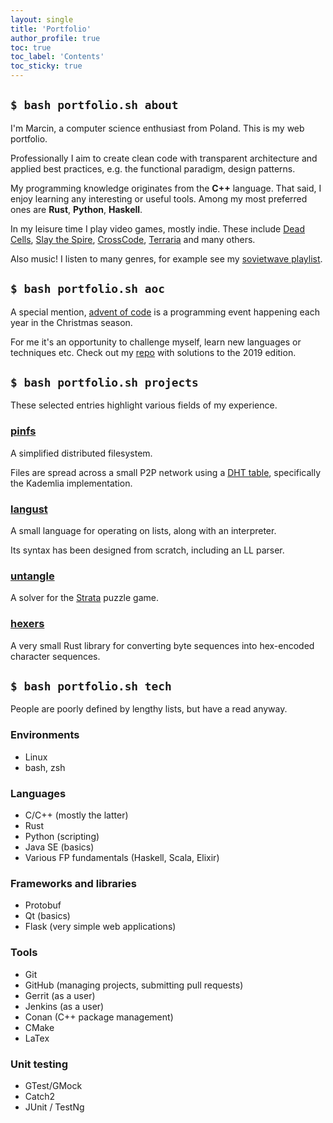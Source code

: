 ```yaml
---
layout: single
title: 'Portfolio'
author_profile: true
toc: true
toc_label: 'Contents'
toc_sticky: true
---
```

## `$ bash portfolio.sh about`

I'm Marcin, a computer science enthusiast from Poland. This is my web portfolio.

<i class="fas fa-user-astronaut"></i>
Professionally I aim to create clean code with transparent architecture and applied best practices,
e.g. the functional paradigm, design patterns.

<i class="fas fa-code"></i>
My programming knowledge originates from the **C++** language. That said, I enjoy learning any interesting or useful tools.
Among my most preferred ones are **Rust**, **Python**, **Haskell**.

<i class="fas fa-gamepad"></i>
In my leisure time I play video games, mostly indie.
These include [Dead Cells](https://dead-cells.com/), [Slay the Spire](https://www.megacrit.com/),
[CrossCode](http://www.cross-code.com/en/home), [Terraria](http://terraria.org/) and many others.

<i class="fas fa-music"></i>
Also music! I listen to many genres, for example see my
[<i class="fab fa-spotify"></i> sovietwave playlist](https://open.spotify.com/playlist/4VeiwlzZcdkjeimX6fd5CS?si=eKGrlopwRfyJOY8xyOHdnw).

## `$ bash portfolio.sh aoc`

A special mention, [advent of code](https://adventofcode.com/) is a programming event happening each year in the Christmas season.

For me it's an opportunity to challenge myself, learn new languages or techniques etc.
Check out my [<i class="fab fa-github"></i> repo](https://github.com/tranzystorek-io/aoc2019) with solutions to the 2019 edition.

## `$ bash portfolio.sh projects`

These selected entries highlight various fields of my experience.

### <i class="icon-cplusplus"></i> [pinfs](https://gitlab.com/Tranzystorek/pinfs)

A simplified distributed filesystem.

Files are spread across a small P2P network using a [DHT table](https://en.wikipedia.org/wiki/Distributed_hash_table),
specifically the Kademlia implementation.

### <i class="icon-cplusplus"></i> [langust](https://gitlab.com/Tranzystorek/langust)

A small language for operating on lists, along with an interpreter.

Its syntax has been designed from scratch, including an LL parser.

### <i class="icon-rust"></i> [untangle](https://github.com/tranzystorek-io/untangle)

A solver for the [Strata](http://www.graveck.com/strata/) puzzle game.

### <i class="icon-rust"></i> [hexers](https://github.com/tranzystorek-io/hexers)

A very small Rust library for converting byte sequences into hex-encoded character sequences.

## `$ bash portfolio.sh tech`

People are poorly defined by lengthy lists, but have a read anyway.

### Environments

* <i class="fab fa-linux"></i> Linux
* <i class="icon-shell"></i> bash, zsh

### Languages

* <i class="icon-cplusplus"></i> C/C++ (mostly the latter)
* <i class="icon-rust"></i> Rust
* <i class="icon-python"></i> Python (scripting)
* <i class="icon-java-bold"></i> Java SE (basics)
* <i class="icon-haskell"></i> Various FP fundamentals (Haskell, Scala, Elixir)

### Frameworks and libraries

* Protobuf
* Qt (basics)
* Flask (very simple web applications)

### Tools

* <i class="icon-git"></i> Git
* <i class="fab fa-github"></i> GitHub (managing projects, submitting pull requests)
* Gerrit (as a user)
* <i class="fab fa-jenkins"></i> Jenkins (as a user)
* Conan (C++ package management)
* CMake
* LaTex

### Unit testing

* GTest/GMock
* Catch2
* JUnit / TestNg

